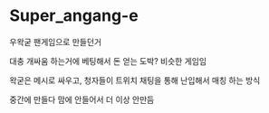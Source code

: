 # Super_angang-e

우왁굳 팬게임으로 만들던거

대충 개싸움 하는거에 베팅해서 돈 얻는 도박? 비슷한 게임임

왁굳은 메시로 싸우고, 청자들이 트위치 채팅을 통해 난입해서 매칭 하는 방식

중간에 만들다 맘에 안들어서 더 이상 안만듬
